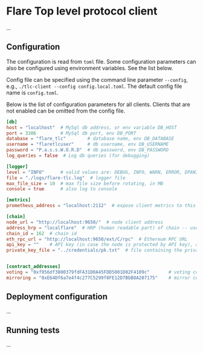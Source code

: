 # Flare Top level protocol client

...

## Configuration

The configuration is read from `toml` file. Some configuration
parameters can also be configured using environment variables. See the list below.

Config file can be specified using the command line parameter `--config`, e.g., `./tlc-client --config config.local.toml`. The default config file name is `config.toml`.

Below is the list of configuration parameters for all clients. Clients that are not enabled can be omitted from the config file.

```toml
[db]
host = "localhost"  # MySql db address, or env variable DB_HOST
port = 3306         # MySql db port, env DB_PORT
database = "flare_tlc"        # database name, env DB_DATABASE
username = "flaretlcuser"     # db username, env DB_USERNAME
password = "P.a.s.s.W.O.R.D"  # db password, env DB_PASSWORD
log_queries = false  # Log db queries (for debugging)

[logger]
level = "INFO"      # valid values are: DEBUG, INFO, WARN, ERROR, DPANIC, PANIC, FATAL (as in zap logger)
file = "./logs/flare-tlc.log"  # logger file
max_file_size = 10  # max file size before rotating, in MB
console = true      # also log to console

[metrics]
prometheus_address = "localhost:2112"  # expose client metrics to this address (empty value does not expose this endpoint)

[chain]
node_url = "http://localhost:9650/"  # node client address
address_hrp = "localflare"  # HRP (human readable part) of chain -- used to properly encode/decode addresses
chain_id = 162  # chain id
eth_rpc_url = "http://localhost:9650/ext/C/rpc"  # Ethereum RPC URL
api_key = ""    # API key (in case the node is protected by API key), adds ?x-apikey=... to all requests if not empty
private_key_file = "../credentials/pk.txt"  # file containing the private key of an account (for voting and mirroring clients), in hex


[contract_addresses]
voting = "0xf956df3800379fdFA31D0A45FDD5001D02F4109c"       # voting contract address
mirroring = "0xE64Df6a7e4f4c277C5299f0FE12D7BbB8A207175"    # mirror contract address
```

## Deployment configuration

...

## Running tests

...
